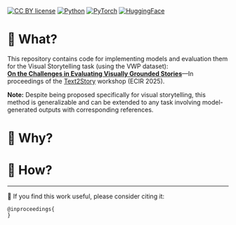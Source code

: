 [![CC BY license](https://img.shields.io/badge/License-CC%20BY-lightgray.svg)](https://creativecommons.org/licenses/by/4.0/)
[![Python](https://img.shields.io/badge/python-3.11-gold.svg)](https://www.python.org/downloads/release/python-311/)
[![PyTorch](https://img.shields.io/badge/Pytorch-2.0-pumpkin.svg)](https://pytorch.org/get-started/previous-versions/#v200)
[![HuggingFace](https://img.shields.io/badge/%F0%9F%A4%97-Models-purple)](https://huggingface.co/models?pipeline_tag=image-text-to-text&sort=trending)

# 👀 What?
This repository contains code for implementing models and evaluation them for the Visual Storytelling task (using the VWP dataset):  
**[On the Challenges in Evaluating Visually Grounded Stories]()**&mdash;In proceedings of the [Text2Story](https://text2story25.inesctec.pt/) workshop (ECIR 2025).

**Note:** Despite being proposed specifically for visual storytelling, this method is generalizable and can be extended to any task involving model-generated outputs with corresponding references.

# 🤔 Why?


# 🤖 How?


---
🔗 If you find this work useful, please consider citing it:
```
@inproceedings{
}
```
